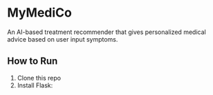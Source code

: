 # MyMediCo

An AI-based treatment recommender that gives personalized medical advice based on user input symptoms.

## How to Run

1. Clone this repo
2. Install Flask:
